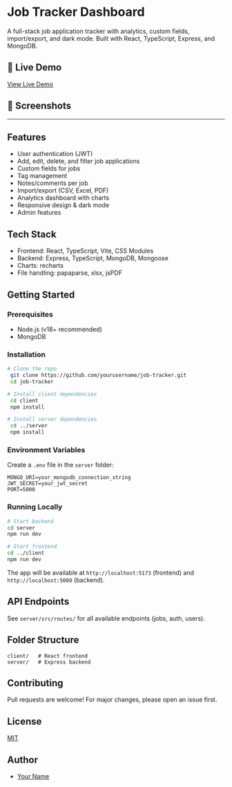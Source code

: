# Job Tracker Dashboard

A full-stack job application tracker with analytics, custom fields, import/export, and dark mode. Built with React, TypeScript, Express, and MongoDB.

## 🚀 Live Demo

[View Live Demo](#) <!-- Replace # with your deployed app URL -->

## 📸 Screenshots

<!-- Add screenshots or GIFs here -->

---

## Features

- User authentication (JWT)
- Add, edit, delete, and filter job applications
- Custom fields for jobs
- Tag management
- Notes/comments per job
- Import/export (CSV, Excel, PDF)
- Analytics dashboard with charts
- Responsive design & dark mode
- Admin features

## Tech Stack

- Frontend: React, TypeScript, Vite, CSS Modules
- Backend: Express, TypeScript, MongoDB, Mongoose
- Charts: recharts
- File handling: papaparse, xlsx, jsPDF

## Getting Started

### Prerequisites

- Node.js (v18+ recommended)
- MongoDB

### Installation

```bash
# Clone the repo
 git clone https://github.com/yourusername/job-tracker.git
 cd job-tracker

# Install client dependencies
 cd client
 npm install

# Install server dependencies
 cd ../server
 npm install
```

### Environment Variables

Create a `.env` file in the `server` folder:

```
MONGO_URI=your_mongodb_connection_string
JWT_SECRET=your_jwt_secret
PORT=5000
```

### Running Locally

```bash
# Start backend
cd server
npm run dev

# Start frontend
cd ../client
npm run dev
```

The app will be available at `http://localhost:5173` (frontend) and `http://localhost:5000` (backend).

## API Endpoints

See `server/src/routes/` for all available endpoints (jobs, auth, users).

## Folder Structure

```
client/   # React frontend
server/   # Express backend
```

## Contributing

Pull requests are welcome! For major changes, please open an issue first.

## License

[MIT](LICENSE)

## Author

- [Your Name](https://your-portfolio-link.com)
